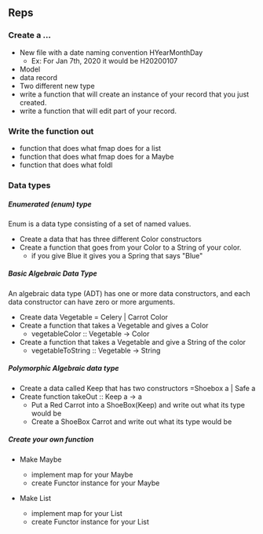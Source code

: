 ## Reps

### Create a ...
* New file with a date naming convention HYearMonthDay
    * Ex: For Jan 7th, 2020 it would be H20200107
* Model
* data record
* Two different new type
* write a function that will create an instance of your record that you just created.
* write a function that will edit part of your record.

### Write the function out
* function that does what fmap does for a list
* function that does what fmap does for a Maybe
* function that does what foldl

### Data types
##### Enumerated (enum) type
Enum is a data type consisting of a set of named values.
* Create a data that has three different Color constructors
* Create a function that goes from your Color to a String of your color.
  * if you give Blue it gives you a Spring that says "Blue"

##### Basic Algebraic Data Type
An algebraic data type (ADT) has one or more data constructors,
and each data constructor can have zero or more arguments.
* Create data Vegetable = Celery | Carrot Color
* Create a function that takes a Vegetable and gives a Color
	* vegetableColor :: Vegetable -> Color
* Create a function that takes a Vegetable and give a String of the color
	* vegetableToString :: Vegetable -> String

##### Polymorphic Algebraic data type
  * Create a data called Keep that has two constructors =Shoebox a | Safe a
  * Create function takeOut :: Keep a -> a
	* Put a Red Carrot into a ShoeBox(Keep) and write out what its type would be
	* Create a ShoeBox Carrot and write out what its type would be

##### Create your own function
* Make Maybe
	* implement map for your Maybe
  * create Functor instance for your Maybe

* Make List
	* implement map for your List
  * create Functor instance for your List

